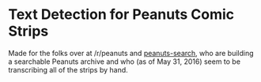 # Text Detection for Peanuts Comic Strips
Made for the folks over at /r/peanuts and [peanuts-search](https://github.com/anjum-ahmed/peanuts-search), who are building a searchable Peanuts archive and who (as of May 31, 2016) seem to be transcribing all of the strips by hand.
